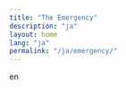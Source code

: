 ```yaml
---
title: "The Emergency"
description: "ja"
layout: home
lang: "ja"
permalink: "/ja/emergency/"
---
```


en
